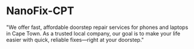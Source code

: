 # NanoFix-CPT
"We offer fast, affordable doorstep repair services for phones and laptops in Cape Town. As a trusted local company, our goal is to make your life easier with quick, reliable fixes—right at your doorstep."
